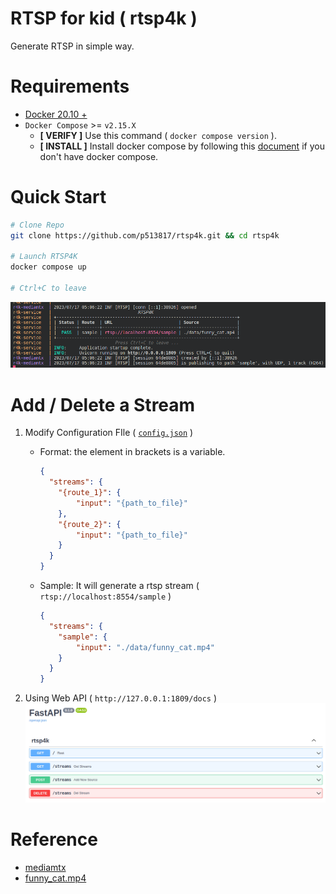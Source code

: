 # RTSP for kid ( rtsp4k )
Generate RTSP in simple way.

# Requirements
* [Docker 20.10 + ](https://docs.docker.com/engine/install/ubuntu/)
* `Docker Compose` >= `v2.15.X`
  * **[ VERIFY ]** Use this command ( `docker compose version` ).
  * **[ INSTALL ]** Install docker compose by following this [document](https://docs.docker.com/compose/install/linux/#install-using-the-repository) if you don't have docker compose.

# Quick Start
```bash
# Clone Repo
git clone https://github.com/p513817/rtsp4k.git && cd rtsp4k

# Launch RTSP4K
docker compose up
 
# Ctrl+C to leave
```
![rtsp4k-cli](assets/rtsp4k-cli.png)

# Add / Delete a Stream
1. Modify Configuration FIle ( [`config.json`](config.json) )
    * Format: the element in brackets is a variable.
      ```json
      {
        "streams": {
          "{route_1}": {
              "input": "{path_to_file}"
          },
          "{route_2}": {
              "input": "{path_to_file}"
          }
        }
      }
      ```
    * Sample: It will generate a rtsp stream ( `rtsp://localhost:8554/sample` )
      ```json
      {
        "streams": {
          "sample": {
              "input": "./data/funny_cat.mp4"
          }
        }
      }
      ```
    
2. Using Web API ( `http://127.0.0.1:1809/docs` )
  ![rtsp4k-swagger](assets/rtsp4k-swagger.png)


# Reference
* [mediamtx](https://github.com/bluenviron/mediamtx)
* [funny_cat.mp4](https://www.pexels.com/zh-tw/video/855029/)
